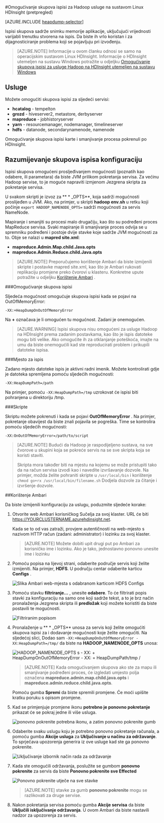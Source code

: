 <properties
    pageTitle="Omogućivanje skupova ispisi za usluge Hadoop na HDInsight | Microsoft Azure"
    description="Omogućivanje skupova ispisi za servise Hadoop sa sustavom Linux HDInsight klastere za ispravljanje pogrešaka i analize."
    services="hdinsight"
    documentationCenter=""
    authors="Blackmist"
    manager="jhubbard"
    editor="cgronlun"
    tags="azure-portal"/>

<tags
    ms.service="hdinsight"
    ms.workload="big-data"
    ms.tgt_pltfrm="na"
    ms.devlang="na"
    ms.topic="article"
    ms.date="09/27/2016"
    ms.author="larryfr"/>


#<a name="enable-heap-dumps-for-hadoop-services-on-linux-based-hdinsight-preview"></a>Omogućivanje skupova ispisi za Hadoop usluge na sustavom Linux HDInsight (pretpregled)

[AZURE.INCLUDE [heapdump-selector](../../includes/hdinsight-selector-heap-dump.md)]

Ispisi skupova sadrže snimku memorije aplikacije, uključujući vrijednosti varijabli trenutku stvorena na ispis. Da biste ih vrlo koristan i za dijagnosticiranje problema koji se pojavljuju pri izvođenju.

> [AZURE.NOTE] Informacije u ovom članku odnosi se samo na operacijskim sustavom Linux HDInsight. Informacije o HDInsight utemeljen na sustavu Windows potražite u odjeljku [Omogućivanje skupova ispisi za usluge Hadoop na HDInsight utemeljen na sustavu Windows](hdinsight-hadoop-collect-debug-heap-dumps.md)

## <a name="whichServices"></a>Usluge

Možete omogućiti skupova ispisi za sljedeći servisi:

*  **hcatalog** - tempelton
*  **grozd** - hiveserver2, metastore, derbyserver
*  **mapreduce** - jobhistoryserver
*  **yarn** - resourcemanager, nodemanager, timelineserver
*  **hdfs** - datanode, secondarynamenode, namenode

Omogućivanje skupova ispisi karte i smanjivanje procesa pokrenuli po HDInsight.

## <a name="configuration"></a>Razumijevanje skupova ispisa konfiguraciju

Ispisi skupova omogućeni prosljeđivanjem mogućnosti (poznatih kao odabere, ili parametara) da biste JVM prilikom pokretanja servisa. Za većinu Hadoop servise, to je moguće napraviti izmjenom Jezgrena skripta za pokretanje servisa.

U svakom skripti je izvoz za ** \* \_OPTS**, koja sadrži mogućnosti proslijeđen u JVM. Ako, na primjer, u skripti **hadoop env.sh** u retku koji počinje `export HADOOP_NAMENODE_OPTS=` sadrži mogućnosti za servis NameNode.

Mapiranje i smanjiti su procesi malo drugačiju, kao što su podređeni proces MapReduce servisa. Svaki mapiranje ili smanjivanje proces odvija se u spremniku podređeni i postoje dvije stavke koje sadrže JVM mogućnosti za to. Obje se nalazi u **mapred site.xml**:

* **mapreduce.Admin.Map.child.Java.opts**
* **mapreduce.Admin.Reduce.child.Java.opts**

> [AZURE.NOTE] Preporučujemo korištenje Ambari da biste izmijenili skripte i postavke mapred site.xml, kao što je Ambari rukovati replikaciju promjene preko čvorovi u klasteru. Konkretne upute potražite u odjeljku [Korištenje Ambari](#using-ambari) .

###<a name="enable-heap-dumps"></a>Omogućivanje skupova ispisi

Sljedeća mogućnost omogućuje skupova ispisi kada se pojavi na OutOfMemoryError:

    -XX:+HeapDumpOnOutOfMemoryError

Na **+** označava je li omogućen tu mogućnost. Zadani je onemogućen.

> [AZURE.WARNING] Ispisi skupova nisu omogućeni za usluge Hadoop na HDInsight prema zadanim postavkama, kao što je ispis datoteke mogu biti velike. Ako omogućite ih za otklanjanje poteškoća, imajte na umu da biste onemogućili kad ste reproducirati problem i prikupili datoteke ispisa.

###<a name="dump-location"></a>Mjesto za ispis

Zadano mjesto datoteke ispis je aktivni radni imenik. Možete kontrolirati gdje je datoteka spremljena pomoću sljedećih mogućnosti:

    -XX:HeapDumpPath=/path

Na primjer, pomoću `-XX:HeapDumpPath=/tmp` uzrokovat će ispisi biti pohranjena u direktoriju /tmp.

###<a name="scripts"></a>Skripte

Skriptu možete pokrenuti i kada se pojavi **OutOfMemoryError** . Na primjer, pokretanje obavijest da biste znali pojavila se pogreška. Time se kontrolira pomoću sljedećih mogućnosti:

    -XX:OnOutOfMemoryError=/path/to/script

> [AZURE.NOTE] Budući da Hadoop je raspodijeljeno sustava, na sve čvorove u skupini koja se pokreće servis na se sve skripta koja se koristi staviti.
>
> Skripta mora također biti na mjestu na kojemu se može pristupiti tako da na račun servisa izvodi kao i navedite izvršavanje dozvole. Na primjer, možda želite pohraniti skripte u `/usr/local/bin` i korištenje `chmod go+rx /usr/local/bin/filename.sh` Dodjela dozvole za čitanje i izvršenje dozvole.

##<a name="using-ambari"></a>Korištenje Ambari

Da biste izmijenili konfiguraciju za uslugu, poduzmite sljedeće korake:

1. Otvorite web Ambari korisničkog Sučelja za svoj klaster. URL će biti https://YOURCLUSTERNAME.azurehdinsight.net.

    Kada se to od vas zatraži, provjere autentičnosti na web-mjesto s nazivom HTTP račun (zadani: administrator) i lozinku za svoj klaster.

    > [AZURE.NOTE] Možete dobiti upit drugi put po Ambari za korisničko ime i lozinku. Ako je tako, jednostavno ponovno unesite ime i lozinku

2. Pomoću popisa na lijevoj strani, odaberite područje servis koji želite izmijeniti. Na primjer, **HDFS**. U području centar odaberite karticu **Configs** .

    ![Slika Ambari web-mjesta s odabranom karticom HDFS Configs](./media/hdinsight-hadoop-heap-dump-linux/serviceconfig.png)

3. Pomoću stavku **filtriranje...** , unesite **odabere**. To će filtrirati popis stavki za konfiguraciju na samo one koji sadrže tekst, a to je brz način pronalaženja Jezgrena skripta ili **predložak** koji možete koristiti da biste postavili te mogućnosti.

    ![Filtriranim popisom](./media/hdinsight-hadoop-heap-dump-linux/filter.png)

4. Pronalaženje u ** \* \_OPTS** unosa za servis koji želite omogućiti skupova ispisi za i dodavanje mogućnosti koje želite omogućiti. Na sljedećoj slici, Dodao sam `-XX:+HeapDumpOnOutOfMemoryError -XX:HeapDumpPath=/tmp/` da biste na **HADOOP\_NAMENODE\_OPTS** unosa:

    ![HADOOP_NAMENODE_OPTS s - XX: + HeapDumpOnOutOfMemoryError - XX: = HeapDumpPath/tmp /](./media/hdinsight-hadoop-heap-dump-linux/opts.png)

    > [AZURE.NOTE] Kada omogućivanjem skupova ako ste za mapu ili smanjivanje podređeni proces, će izgledati umjesto polja označena **mapreduce.admin.map.child.java.opts** i **mapreduce.admin.reduce.child.java.opts**.

    Pomoću gumba **Spremi** da biste spremili promjene. Će moći upišite kratku poruku s opisom promjene.

5. Kad se primjenjuje promjene ikonu **potrebno je ponovno pokretanje** prikazat će se pokraj jedne ili više usluga.

    ![ponovno pokrenite potrebna ikonu, a zatim ponovno pokrenite gumb](./media/hdinsight-hadoop-heap-dump-linux/restartrequiredicon.png)

6. Odaberite svaku uslugu koju je potrebno ponovno pokretanje računala, a pomoću gumba **Akcije usluga** za **Uključivanje u načinu za održavanje**. To sprječava upozorenja generira iz ove usluge kad ste ga ponovno pokrenite.

    ![Uključivanje izbornik način rada za održavanje](./media/hdinsight-hadoop-heap-dump-linux/maintenancemode.png)

7. Kada ste omogućili održavanja, poslužite se gumbom **ponovno pokrenite** za servis da biste **Ponovno pokrenite sve Effected**

    ![Ponovno pokrenite utječe na sve stavke](./media/hdinsight-hadoop-heap-dump-linux/restartbutton.png)

    > [AZURE.NOTE] stavke za gumb **ponovno pokrenite** mogu se razlikovati za druge servise.

8. Nakon pokretanja servisa pomoću gumba **Akcije servisa** da biste **Uključili isključivanje održavanja**. U ovom Ambari da biste nastavili nadzor za upozorenja za servis.
